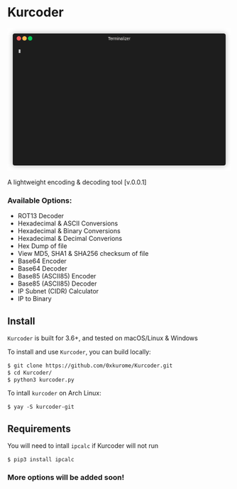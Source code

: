 # Kurcoder

![gif](running.gif)

A lightweight encoding & decoding tool [v.0.0.1]


### Available Options:
- ROT13 Decoder
- Hexadecimal & ASCII Conversions
- Hexadecimal & Binary Conversions
- Hexadecimal & Decimal Converions
- Hex Dump of file
- View MD5, SHA1 & SHA256 checksum of file
- Base64 Encoder
- Base64 Decoder
- Base85 (ASCII85) Encoder
- Base85 (ASCII85) Decoder
- IP Subnet (CIDR) Calculator
- IP to Binary

## Install
`Kurcoder` is built for 3.6+, and tested on macOS/Linux & Windows

To install and use `Kurcoder`, you can build locally:
```
$ git clone https://github.com/0xkurome/Kurcoder.git 
$ cd Kurcoder/
$ python3 kurcoder.py
```
To intall `kurcoder` on Arch Linux:
```
$ yay -S kurcoder-git
```

## Requirements
You will need to intall `ipcalc` if Kurcoder will not run
```
$ pip3 install ipcalc
```

### More options will be added soon!
